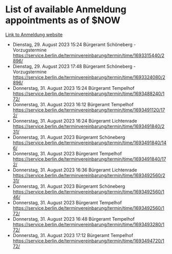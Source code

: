 # List of available Anmeldung appointments as of $NOW
[Link to Anmeldung website](https://service.berlin.de/terminvereinbarung/termin/tag.php?termin=1&anliegen[]=120686&dienstleisterlist=122210,122217,327316,122219,327312,122227,327314,122231,327346,122243,327348,122254,122252,329742,122260,329745,122262,329748,122271,327278,122273,327274,122277,327276,330436,122280,327294,122282,327290,122284,327292,122291,327270,122285,327266,122286,327264,122296,327268,150230,329760,122297,327286,122294,327284,122312,329763,122314,329775,122304,327330,122311,327334,122309,327332,317869,122281,327352,122279,329772,122283,122276,327324,122274,327326,122267,329766,122246,327318,122251,327320,122257,327322,122208,327298,122226,327300&herkunft=http%3A%2F%2Fservice.berlin.de%2Fdienstleistung%2F120686%2F)
- Dienstag, 29. August 2023 15:24 Bürgeramt Schöneberg - Vorzugstermine https://service.berlin.de/terminvereinbarung/termin/time/1693315440/2896/
- Dienstag, 29. August 2023 17:48 Bürgeramt Schöneberg - Vorzugstermine https://service.berlin.de/terminvereinbarung/termin/time/1693324080/2896/
- Donnerstag, 31. August 2023 15:24 Bürgeramt Tempelhof https://service.berlin.de/terminvereinbarung/termin/time/1693488240/172/
- Donnerstag, 31. August 2023 16:12 Bürgeramt Tempelhof https://service.berlin.de/terminvereinbarung/termin/time/1693491120/172/
- Donnerstag, 31. August 2023 16:24 Bürgeramt Lichtenrade https://service.berlin.de/terminvereinbarung/termin/time/1693491840/231/
- Donnerstag, 31. August 2023  Bürgeramt Schöneberg https://service.berlin.de/terminvereinbarung/termin/time/1693491840/146/
- Donnerstag, 31. August 2023  Bürgeramt Tempelhof https://service.berlin.de/terminvereinbarung/termin/time/1693491840/172/
- Donnerstag, 31. August 2023 16:36 Bürgeramt Lichtenrade https://service.berlin.de/terminvereinbarung/termin/time/1693492560/231/
- Donnerstag, 31. August 2023  Bürgeramt Schöneberg https://service.berlin.de/terminvereinbarung/termin/time/1693492560/146/
- Donnerstag, 31. August 2023  Bürgeramt Tempelhof https://service.berlin.de/terminvereinbarung/termin/time/1693492560/172/
- Donnerstag, 31. August 2023 16:48 Bürgeramt Tempelhof https://service.berlin.de/terminvereinbarung/termin/time/1693493280/172/
- Donnerstag, 31. August 2023 17:12 Bürgeramt Tempelhof https://service.berlin.de/terminvereinbarung/termin/time/1693494720/172/
